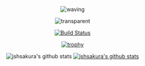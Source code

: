 <div align=center>

![waving](https://capsule-render.vercel.app/api?type=waving&height=200&text=Perfectionists%20with%20Deadlines!&fontAlignY=40&color=gradient&fontSize=40)

![transparent](https://capsule-render.vercel.app/api?type=transparent&fontColor=auto&text=Husband%20of%20Rebekah&height=150&fontSize=60&desc=A%20developer%20who%20enjoys%20Linux%20and%20mobile%20devices&descAlignY=75&descAlign=60)

[![Build Status](https://travis-ci.org/joemccann/dillinger.svg?branch=master)](https://travis-ci.org/joemccann/dillinger)

[![trophy](https://github-profile-trophy.vercel.app/?username=jshsakura&row=1&column=6)](https://github.com/ryo-ma/github-profile-trophy)

  
![jshsakura's github stats](https://github-readme-stats.vercel.app/api?username=jshsakura&show_icons=true)
[![jshsakura's github stats](https://github-readme-stats.vercel.app/api/top-langs/?username=jshsakura&show_icons=true&hide_border=true&title_color=004386&icon_color=004386&layout=compact)](https://github.com/jshsakura)

</div>

<!--
**jshsakura/jshsakura** is a ✨ _special_ ✨ repository because its `README.md` (this file) appears on your GitHub profile.
&theme=dracula 
Here are some ideas to get you started:

- 🔭 I’m currently working on ...
- 🌱 I’m currently learning ...
- 👯 I’m looking to collaborate on ...
- 🤔 I’m looking for help with ...
- 💬 Ask me about ...
- 📫 How to reach me: ...
- 😄 Pronouns: ...
- ⚡ Fun fact: ...
-->
